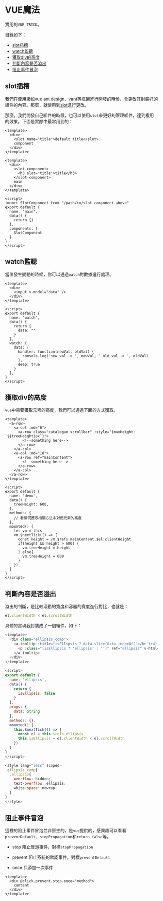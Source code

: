 # VUE魔法

實用的`VUE TRICK`。

目錄如下：

- <a href="#/vue/README?id=slot插槽">slot插槽</a>
- <a href="#/vue/README?id=watch監聽">watch監聽</a>
- <a href="#/vue/README?id=獲取div的高度">獲取div的高度</a>
- <a href="#/vue/README?id=判斷內容是否溢出">判斷內容是否溢出</a>
- <a href="#/vue/README?id=阻止事件冒泡">阻止事件冒泡</a>

## slot插槽

我們在使用諸如[vue ant design](https://www.antdv.com/docs/vue/introduce-cn/)、[vant](https://youzan.github.io/vant/#/zh-CN/)等框架進行開發的時候，會更改其封裝好的組件的內容。那麼，就使用到[slot](https://cn.vuejs.org/v2/guide/components-slots.html)進行更改。

那麼，我們開發自己組件的時候，也可以使用`slot`來更好的管理組件，達到複用的效果。下面是實際中最常用到的：

```vue
<template>
  <div>
    <slot name="title">default title</slot>
    component
  </div>
</template>
```

```vue
<template>
  <div>
    <slot-component>
      <h3 slot="title">title</h3>
    </slot-component>
    main
  </div>
</template>

<script>
import SlotComponent from "/path/to/slot-component-above"
export default {
  name: "main",
  data() {
    return {}
  },
  components: {
    SlotComponent
  }
}
</script>
```

## watch監聽

當值發生變動的時候，你可以通過`watch`對數據進行處理。

```vue
<template>
  <div>
    <input v-model="data" />
  </div>
</template>

<script>
export default {
  name: 'watch',
  data() {
    return {
      data: ""
    }
  },
  watch: {
    data: {
      handler: function(newVal, oldVal) {
        console.log('new val -> ', newVal, ' old val -> ', oldVal)
      },
      deep: true
    }
  },
}
</script>
```

## 獲取div的高度

`vue`中需要獲取元素的高度，我們可以通過下面的方式獲取。

```vue
<template>
  <a-row>
    <a-col :md="6">
      <a-row class="catalogue scrollbar" :style="{maxHeight: `${treeHeight}px`}">
        <!--something here-->
      </a-row>
    </a-col>
    <a-col :md="18">
      <a-row ref="mainContent">
        <!--something here-->
      </a-row>
    </a-col>
  </a-row>
</template>

<script>
export default {
  name: 'demo',
  data() {
    treeHeight: 600,
  },
  methods: {
    // 看情況獲取相關方法中對應元素的高度
  },
  mounted() {
    let vm = this
    vm.$nextTick(() => {
      const height = vm.$refs.mainContent.$el.clientHeight
      if(height && height > 600) {
        vm.treeHeight = height
      } else{
        vm.treeHeight = 600
      }
    })
  }
}
</script>
```

## 判斷內容是否溢出

溢出的判斷，是比較滾動的寬度和容器的寬度進行對比，也就是：

```javascript
el.clientWidth < el.scrollWidth
```

具體的實現我封裝成了一個組件，如下：

```javascript
<template>
  <div class="ellipsis_comp">
    <a-tooltip :title="isEllipsis ? data.slice(data.indexOf('</b>')+4) : ''">
      <p :class="[isEllipsis ? 'ellipsis' : '']" ref="ellipsis" v-html="data" />
    </a-tooltip>
  </div>
</template>

<script>
export default {
  name: 'ellipsis',
  data() {
    return {
      isEllipsis: false
    }
  },
  props: {
    data: String
  },
  methods: {},
  mounted() {
    this.$nextTick(() => {
      const el = this.$refs.ellipsis
      this.isEllipsis = el.clientWidth < el.scrollWidth
    })
  }
}
</script>

<style lang="less" scoped>
.ellipsis_comp{
  .ellipsis{
    overflow: hidden;
    text-overflow: ellipsis;
    white-space: nowrap;
  }
}
</style>
```

## 阻止事件冒泡

這裡的阻止事件冒泡並非原生的，是`vue`提供的，感興趣可以看看`preventDefault`、`stopPropagation`和`return false`等。

- stop 阻止冒泡事件，對標`stopPropagation`

- prevent 阻止系統的默認事件，對標`preventDefault`

- once 只添加一次事件

```vue
<template>
  <div @click.prevent.stop.once="method">
    content
  </div>
</template>
```